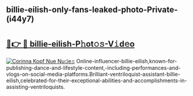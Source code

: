 ## billie-eilish-only-fans​-leaked-photo​-Private-(i44y7)


# <h2><a href="https://mediaupload.pro?title=billie-eilish&ref=git">🔗👉 🔴 billie-eilish-P𝚑ot𝚘𝚜-V𝚒d𝚎o</a></h2>

[![Corinna Kopf Nue Nu𝚍e𝚜](https://i.imgur.com/0qMVB7G.gif)](https://mediaupload.pro?title=billie-eilish&ref=git)
Online-influencer-billie-eilish,known-for-publishing-dance-and-lifestyle-content,-including-performances-and-vlogs-on-social-media-platforms.Brilliant-ventriloquist-assistant-billie-eilish,celebrated-for-their-exceptional-abilities-and-accomplishments-in-assisting-ventriloquists.  